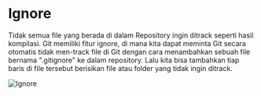 # Ignore
Tidak semua file yang berada di dalam Repository ingin ditrack seperti hasil kompilasi. Git memiliki fitur ignore, di mana kita dapat meminta Git secara otomatis tidak men-track file di Git dengan cara menambahkan sebuah file bernama ".gitignore" ke dalam repository. Lalu kita bisa tambahkan tiap baris di file tersebut berisikan file atau folder yang tidak ingin ditrack.

![Ignore](../Gambar/2.8-ignore.png)